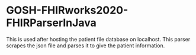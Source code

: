 # GOSH-FHIRworks2020-FHIRParserInJava

This is used after hosting the patient file database on localhost. This parser scrapes the json file and parses it to give the patient information.
